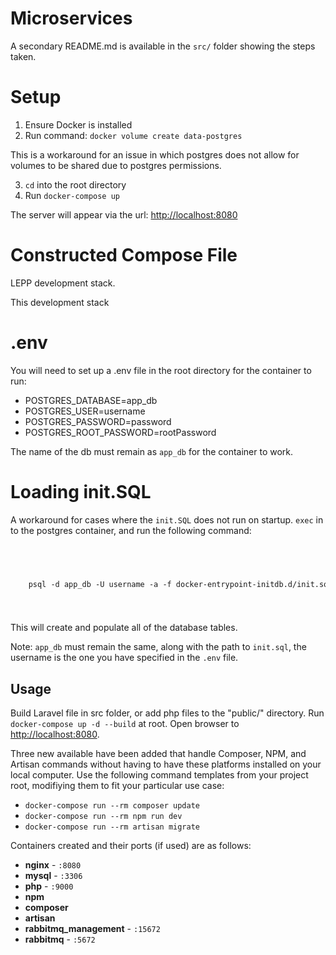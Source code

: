 # Microservices 

A secondary README.md is available in the `src/` folder showing the
steps taken. 

# Setup
1. Ensure Docker is installed
2. Run command: 
    `docker volume create data-postgres`

This is a workaround for an issue in which postgres does not allow
for volumes to be shared due to postgres permissions. 

3. `cd` into the root directory
4. Run `docker-compose up`

The server will appear via the url: [http://localhost:8080](http://localhost:8080)

# Constructed Compose File
LEPP development stack.

This development stack

# .env

You will need to set up a .env file in the root directory for the container to run:

- POSTGRES_DATABASE=app_db
- POSTGRES_USER=username
- POSTGRES_PASSWORD=password
- POSTGRES_ROOT_PASSWORD=rootPassword

The name of the db must remain as `app_db` for the container to work.

# Loading init.SQL 

A workaround for cases where the `init.SQL` does not run on startup.
`exec` in to the postgres container, and run the following command:<br /><br />

<code>
    <pre>
    psql -d app_db -U username -a -f docker-entrypoint-initdb.d/init.sql
    </pre>
</code>

This will create and populate all of the database tables. 

Note: `app_db` must remain the same, along with the path to `init.sql`, the username is the one you have specified in the `.env` file.

## Usage

Build Laravel file in src folder, or add php files to the "public/" directory. Run `docker-compose up -d --build` at root. Open browser to [http://localhost:8080](http://localhost:8080).

Three new available have been added that handle Composer, NPM, and Artisan commands without having to have these platforms installed on your local computer. Use the following command templates from your project root, modifiying them to fit your particular use case:

- `docker-compose run --rm composer update`
- `docker-compose run --rm npm run dev`
- `docker-compose run --rm artisan migrate` 

Containers created and their ports (if used) are as follows:

- **nginx** - `:8080`
- **mysql** - `:3306`
- **php** - `:9000`
- **npm**
- **composer**
- **artisan**
- **rabbitmq_management** - `:15672`
- **rabbitmq** - `:5672`